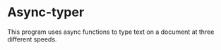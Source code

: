 # Async-typer
This program uses async functions to type text on a document at three different speeds.
